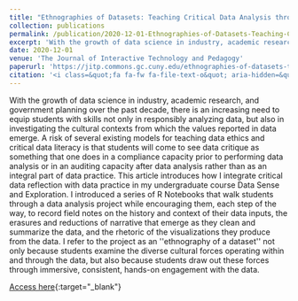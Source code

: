 ```yaml
---
title: "Ethnographies of Datasets: Teaching Critical Data Analysis through R Notebooks"
collection: publications
permalink: /publication/2020-12-01-Ethnographies-of-Datasets-Teaching-Critical-Data-Analysis-through-R-Notebooks
excerpt: 'With the growth of data science in industry, academic research, and government planning over the past decade, there is an increasing need to equip students with skills not only in responsibly analyzing data, but also in investigating the cultural contexts from which the values reported in data emerg...'
date: 2020-12-01
venue: 'The Journal of Interactive Technology and Pedagogy'
paperurl: 'https://jitp.commons.gc.cuny.edu/ethnographies-of-datasets-teaching-critical-data-analysis-through-r-notebooks/'
citation: '<i class=&quot;fa fa-fw fa-file-text-o&quot; aria-hidden=&quot;true&quot;></i> Lindsay Poirier. 2020. &quot;Ethnographies of Datasets: Teaching Critical Data Analysis through R Notebooks.&quot; <i>The Journal of Interactive Technology and Pedagogy</i>(18).'
---
```

With the growth of data science in industry, academic research, and government planning over the past decade, there is an increasing need to equip students with skills not only in responsibly analyzing data, but also in investigating the cultural contexts from which the values reported in data emerge. A risk of several existing models for teaching data ethics and critical data literacy is that students will come to see data critique as something that one does in a compliance capacity prior to performing data analysis or in an auditing capacity after data analysis rather than as an integral part of data practice. This article introduces how I integrate critical data reflection with data practice in my undergraduate course Data Sense and Exploration. I introduced a series of R Notebooks that walk students through a data analysis project while encouraging them, each step of the way, to record field notes on the history and context of their data inputs, the erasures and reductions of narrative that emerge as they clean and summarize the data, and the rhetoric of the visualizations they produce from the data. I refer to the project as an &apos;&apos;ethnography of a dataset&apos;&apos; not only because students examine the diverse cultural forces operating within and through the data, but also because students draw out these forces through immersive, consistent, hands-on engagement with the data.

[Access here](https://jitp.commons.gc.cuny.edu/ethnographies-of-datasets-teaching-critical-data-analysis-through-r-notebooks/){:target="_blank"}
